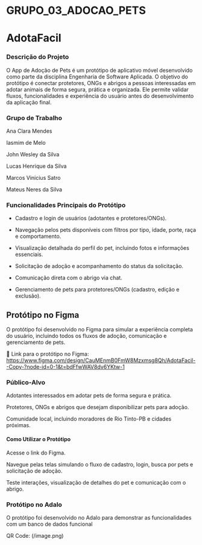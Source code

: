 # GRUPO_03_ADOCAO_PETS

# AdotaFacil
### Descrição do Projeto

O App de Adoção de Pets é um protótipo de aplicativo móvel desenvolvido como parte da disciplina Engenharia de Software Aplicada. O objetivo do protótipo é conectar protetores, ONGs e abrigos a pessoas interessadas em adotar animais de forma segura, prática e organizada. Ele permite validar fluxos, funcionalidades e experiência do usuário antes do desenvolvimento da aplicação final.

### Grupo de Trabalho

Ana Clara Mendes

Iasmim de Melo

John Wesley da Silva

Lucas Henrique da Silva

Marcos Vinicius Satro

Mateus Neres da Silva

###  Funcionalidades Principais do Protótipo

- Cadastro e login de usuários (adotantes e protetores/ONGs).

- Navegação pelos pets disponíveis com filtros por tipo, idade, porte, raça e comportamento.

- Visualização detalhada do perfil do pet, incluindo fotos e informações essenciais.

- Solicitação de adoção e acompanhamento do status da solicitação.

- Comunicação direta com o abrigo via chat.

- Gerenciamento de pets para protetores/ONGs (cadastro, edição e exclusão).

## Protótipo no Figma

O protótipo foi desenvolvido no Figma para simular a experiência completa do usuário, incluindo todos os fluxos de adoção, comunicação e gerenciamento de pets.

🔗 Link para o protótipo no Figma: https://www.figma.com/design/CauMEnmB0FmW8Mzxmsg8Qh/AdotaFacil--Copy-?node-id=0-1&t=bdFfwWAV8dv6YKtw-1

### Público-Alvo

Adotantes interessados em adotar pets de forma segura e prática.

Protetores, ONGs e abrigos que desejam disponibilizar pets para adoção.

Comunidade local, incluindo moradores de Rio Tinto-PB e cidades próximas.

#### Como Utilizar o Protótipo

Acesse o link do Figma.

Navegue pelas telas simulando o fluxo de cadastro, login, busca por pets e solicitação de adoção.

Teste interações, visualização de detalhes do pet e comunicação com o abrigo.


### Protótipo no Adalo

O protótipo foi desenvolvido no Adalo para demonstrar as funcionalidades com um banco de dados funcional

QR Code: (/image.png)
